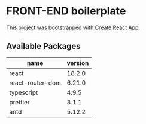 # FRONT-END boilerplate

This project was bootstrapped with [Create React App](https://github.com/facebook/create-react-app).

## Available Packages

| name             | version |
| ---------------- | ------- |
| react            | 18.2.0  |
| react-router-dom | 6.21.0  |
| typescript       | 4.9.5   |
| prettier         | 3.1.1   |
| antd             | 5.12.2  |
